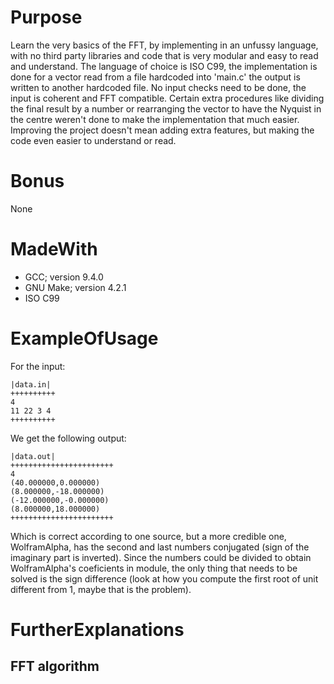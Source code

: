 # Purpose
Learn the very basics of the FFT, by implementing in an unfussy language, with no third party libraries and code that is very modular and easy 
 to read and understand. The language of choice is ISO C99, the implementation is done for a vector read from a file hardcoded into 'main.c' 
 the output is written to another hardcoded file. No input checks need to be done, the input is coherent and FFT compatible.
Certain extra procedures like dividing the final result by a number or rearranging the vector to have the Nyquist in the centre weren't done
 to make the implementation that much easier.
Improving the project doesn't mean adding extra features, but making the code even easier to understand or read.
# Bonus
None
# MadeWith
- GCC; version 9.4.0
- GNU Make; version 4.2.1
- ISO C99
# ExampleOfUsage
For the input:
```
|data.in|
++++++++++
4
11 22 3 4
++++++++++

```
We get the following output:
```
|data.out|
+++++++++++++++++++++++
4
(40.000000,0.000000)
(8.000000,-18.000000)
(-12.000000,-0.000000)
(8.000000,18.000000)
+++++++++++++++++++++++
```
Which is correct according to one source, but a more credible one, WolframAlpha, has the second and last numbers conjugated (sign of the 
 imaginary part is inverted). Since the numbers could be divided to obtain WolframAlpha's coeficients in module, the only thing that needs to
 be solved is the sign difference (look at how you compute the first root of unit different from 1, maybe that is the problem).
# FurtherExplanations
## FFT algorithm
<!--
Not good enough, to delete or improve
Understanding the FFT algorithm is easier once concrete examples are considered and not abstract scenarios. As hypothetical, let's consider the following vector of four elements: (a, b, c,d). It's length already is a power of 2, so next step is to reorder it: (a, c, b, d).
First the vector is divided into a series of separate elements as such: ((a), (c), (b), (d)). For each consecutive non-overlapping pair of elements, the next BFS(ButterFly Schema) is applied:
```
    e0 = e0 + e1*pwr_4(4)
    e1 = e0 + e1*pwr_4(4)
```
Where:
- _e0_ is the first element of the constructed pair;
- _e1_ is the second element of the constructed pair;
- _pwr\_4_ is a shorthand notation that symbolizes the 
-->
